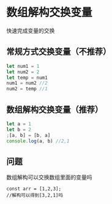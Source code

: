 # 数组解构交换变量

快速完成变量的交换

## 常规方式交换变量（不推荐）

```js
let num1 = 1
let num2 = 2
let temp = num1
num1 = num2 //2
num2 = temp //1
```

## 数组解构交换变量（推荐）

```js
let a = 1
let b = 2
;[a, b] = [b, a]
console.log(a, b) //2,1
```

## 问题

数组解构可以交换数组里面的变量吗

```
const arr = [1,2,3];
//解构可以得到[3,2,1]吗
```
